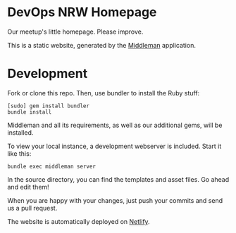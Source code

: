 # DevOps NRW Homepage
Our meetup's little homepage. Please improve.

This is a static website, generated by the [Middleman](https://middlemanapp.com) application.

# Development
Fork or clone this repo. Then, use bundler to install the Ruby stuff:

```
[sudo] gem install bundler
bundle install
```
  
Middleman and all its requirements, as well as our additional gems, will be installed.

To view your local instance, a development webserver is included. Start it like this:

```
bundle exec middleman server
```
  
In the source directory, you can find the templates and asset files. Go ahead and edit them!

When you are happy with your changes, just push your commits and send us a pull request.

The website is automatically deployed on [Netlify](https://www.netlify.com/).
